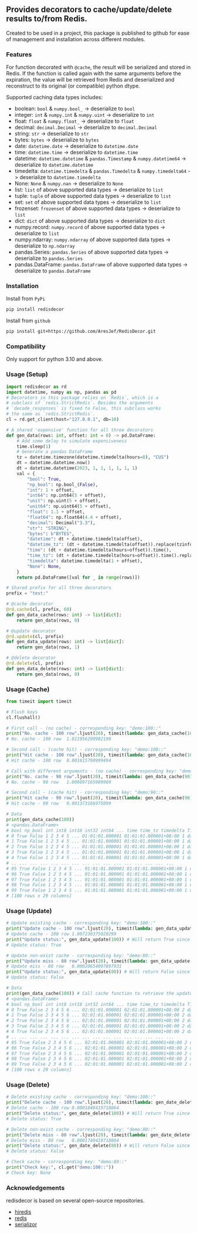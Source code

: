 ## Provides decorators to cache/update/delete results to/from Redis.

Created to be used in a project, this package is published to github 
for ease of management and installation across different modules.

### Features
For function decorated with `@cache`, the result will be serialized and 
stored in Redis. If the function is called again with the same arguments
before the expiration, the value will be retrieved from Redis and deserialized
and reconstruct to its original (or compatible) python dtype.

Supported caching data types includes:
- boolean: `bool` & `numpy.bool_` -> deserialize to `bool`
- integer: `int` & `numpy.int` & `numpy.uint` -> deserialize to `int`
- float: `float` & `numpy.float_` -> deserialize to `float`
- decimal: `decimal.Decimal` -> deserialize to `decimal.Decimal`
- string: `str` -> deserialize to `str`
- bytes: `bytes` -> deserialize to `bytes`
- date: `datetime.date` -> deserialize to `datetime.date`
- time: `datetime.time` -> deserialize to `datetime.time`
- datetime: `datetime.datetime` & `pandas.Timestamp` & `numpy.datetime64` -> deserialize to `datetime.datetime`
- timedelta: `datetime.timedelta` & `pandas.Timedelta` & `numpy.timedelta64` -> deserialize to `datetime.timedelta`
- None: `None` & `numpy.nan` -> deserialize to `None`
- list: `list` of above supported data types -> deserialize to `list`
- tuple: `tuple` of above supported data types -> deserialize to `list`
- set: `set` of above supported data types -> deserialize to `list`
- frozenset: `frozenset` of above supported data types -> deserialize to `list`
- dict: `dict` of above supported data types -> deserialize to `dict`
- numpy.record: `numpy.record` of above supported data types -> deserialize to `list`
- numpy.ndarray: `numpy.ndarray` of above supported data types -> deserialize to `np.ndarray`
- pandas.Series: `pandas.Series` of above supported data types -> deserialize to `pandas.Series`
- pandas.DataFrame: `pandas.DataFrame` of above supported data types -> deserialize to `pandas.DataFrame`

### Installation
Install from `PyPi`
``` bash
pip install redisdecor
```

Install from `github`
``` bash
pip install git+https://github.com/AresJef/RedisDecor.git
```

### Compatibility
Only support for python 3.10 and above.

### Usage (Setup)
``` python
import redisdecor as rd
import datetime, numpy as np, pandas as pd
# Decorators in this package relies on `Redis`, which is a
# subclass of `redis.StrictRedis`. Besides the arguments
# `decode_responses` is fixed to False, this subclass works
# the same as `redis.StrictRedis`.
cl = rd.get_client(host="127.0.0.1", db=10)

# A shared 'expensive' function for all three decorators
def gen_data(rows: int, offset: int = 0) -> pd.DataFrame:
    # Add some delay to simulate expensiveness
    time.sleep(1)
    # Generate a pandas DataFrame
    tz = datetime.timezone(datetime.timedelta(hours=8), "CUS")
    dt = datetime.datetime.now()
    dt = datetime.datetime(2023, 1, 1, 1, 1, 1, 1)
    val = {
        "bool": True,
        "np_bool": np.bool_(False),
        "int": 1 + offset,
        "int64": np.int64(5 + offset),
        "unit": np.uint(5 + offset),
        "unit64": np.uint64(5 + offset),
        "float": 1.1 + offset,
        "float64": np.float64(4.4 + offset),
        "decimal": Decimal("3.3"),
        "str": "STRING",
        "bytes": b"BYTES",
        "datetime": dt + datetime.timedelta(offset),
        "datetime_tz": (dt + datetime.timedelta(offset)).replace(tzinfo=tz),
        "time": (dt + datetime.timedelta(hours=offset)).time(),
        "time_tz": (dt + datetime.timedelta(hours=offset)).time().replace(tzinfo=tz),
        "timedelta": datetime.timedelta(1 + offset),
        "None": None,
    }
    return pd.DataFrame([val for _ in range(rows)])

# Shared prefix for all three decorators
prefix = "test:"

# @cache decorator
@rd.cache(cl, prefix, 60)
def gen_data_cache(rows: int) -> list[dict]:
    return gen_data(rows, 0)

# @update decorator
@rd.update(cl, prefix)
def gen_data_update(rows: int) -> list[dict]:
    return gen_data(rows, 1)

# @delete decorator
@rd.delete(cl, prefix)
def gen_data_delete(rows: int) -> list[dict]:
    return gen_data(rows, 0)
```

### Usage (Cache)
``` python
from timeit import timeit

# Flush keys
cl.flushall()

# First call - (no cache) - corresponding key: "demo:100::"
print("No. cache - 100 row".ljust(20), timeit(lambda: gen_data_cache(100), number=1))
# No. cache - 100 row  1.011956290982198

# Second call - (cache hit) - corresponding key: "demo:100::"
print("Hit cache - 100 row".ljust(20), timeit(lambda: gen_data_cache(100), number=1))
# Hit cache - 100 row  0.001615790999494

# Call with different arguments - (no cache) - corresponding key: "demo:90::"
print("No. cache - 90 row".ljust(20), timeit(lambda: gen_data_cache(90), number=1))
# No. cache - 90 row   1.009897165989969

# Second call - (cache hit) - corresponding key: "demo:90::"
print("Hit cache - 90 row".ljust(20), timeit(lambda: gen_data_cache(90), number=1))
# Hit cache - 90 row   0.001373166975099

# Data
print(gen_data_cache(100))
# <pandas.DataFrame>
# bool np_bool int int8 int16 int32 int64 ... time time_tz timedelta Timedelta datetime64 timedelta64 None
# 0 True False 1 2 3 4 5 ... 01:01:01.000001 01:01:01.000001+08:00 1 days 1 days 2023-01-01 01:01:01.000001 2 days None
# 1 True False 1 2 3 4 5 ... 01:01:01.000001 01:01:01.000001+08:00 1 days 1 days 2023-01-01 01:01:01.000001 2 days None
# 2 True False 1 2 3 4 5 ... 01:01:01.000001 01:01:01.000001+08:00 1 days 1 days 2023-01-01 01:01:01.000001 2 days None
# 3 True False 1 2 3 4 5 ... 01:01:01.000001 01:01:01.000001+08:00 1 days 1 days 2023-01-01 01:01:01.000001 2 days None
# 4 True False 1 2 3 4 5 ... 01:01:01.000001 01:01:01.000001+08:00 1 days 1 days 2023-01-01 01:01:01.000001 2 days None
# .. ... ... ... ... ... ... ... ... ... ... ... ... ... ... ...
# 95 True False 1 2 3 4 5 ... 01:01:01.000001 01:01:01.000001+08:00 1 days 1 days 2023-01-01 01:01:01.000001 2 days None
# 96 True False 1 2 3 4 5 ... 01:01:01.000001 01:01:01.000001+08:00 1 days 1 days 2023-01-01 01:01:01.000001 2 days None
# 97 True False 1 2 3 4 5 ... 01:01:01.000001 01:01:01.000001+08:00 1 days 1 days 2023-01-01 01:01:01.000001 2 days None
# 98 True False 1 2 3 4 5 ... 01:01:01.000001 01:01:01.000001+08:00 1 days 1 days 2023-01-01 01:01:01.000001 2 days None
# 99 True False 1 2 3 4 5 ... 01:01:01.000001 01:01:01.000001+08:00 1 days 1 days 2023-01-01 01:01:01.000001 2 days None
# [100 rows x 29 columns]
```

### Usage (Update)
``` python
# Update existing cache - corresponding key: "demo:100::"
print("Update cache - 100 row".ljust(20), timeit(lambda: gen_data_update(100), number=1))
# Update cache - 100 row 1.007230375020299
print("Update status:", gen_data_update(100)) # Will return True since the key exists.
# Update status: True

# Update non-exist cache - corresponding key: "demo:80::"
print("Update miss - 80 row".ljust(20), timeit(lambda: gen_data_update(80), number=1))
# Update miss - 80 row   0.00020654097897931
print("Update status:", gen_data_update(80)) # Will return False since the key does not exist.
# Update status: False

# Data
print(gen_data_cache(100)) # Call cache function to retrieve the updated data
# <pandas.DataFrame>
# bool np_bool int int8 int16 int32 int64 ... time time_tz timedelta Timedelta datetime64 timedelta64 None
# 0 True False 2 3 4 5 6 ... 02:01:01.000001 02:01:01.000001+08:00 2 days 2 days 2023-01-01 01:01:01.000001 3 days None
# 1 True False 2 3 4 5 6 ... 02:01:01.000001 02:01:01.000001+08:00 2 days 2 days 2023-01-01 01:01:01.000001 3 days None
# 2 True False 2 3 4 5 6 ... 02:01:01.000001 02:01:01.000001+08:00 2 days 2 days 2023-01-01 01:01:01.000001 3 days None
# 3 True False 2 3 4 5 6 ... 02:01:01.000001 02:01:01.000001+08:00 2 days 2 days 2023-01-01 01:01:01.000001 3 days None
# 4 True False 2 3 4 5 6 ... 02:01:01.000001 02:01:01.000001+08:00 2 days 2 days 2023-01-01 01:01:01.000001 3 days None
# .. ... ... ... ... ... ... ... ... ... ... ... ... ... ... ...
# 95 True False 2 3 4 5 6 ... 02:01:01.000001 02:01:01.000001+08:00 2 days 2 days 2023-01-01 01:01:01.000001 3 days None
# 96 True False 2 3 4 5 6 ... 02:01:01.000001 02:01:01.000001+08:00 2 days 2 days 2023-01-01 01:01:01.000001 3 days None
# 97 True False 2 3 4 5 6 ... 02:01:01.000001 02:01:01.000001+08:00 2 days 2 days 2023-01-01 01:01:01.000001 3 days None
# 98 True False 2 3 4 5 6 ... 02:01:01.000001 02:01:01.000001+08:00 2 days 2 days 2023-01-01 01:01:01.000001 3 days None
# 99 True False 2 3 4 5 6 ... 02:01:01.000001 02:01:01.000001+08:00 2 days 2 days 2023-01-01 01:01:01.000001 3 days None
# [100 rows x 29 columns]
```

### Usage (Delete)
``` python
# Delete existing cache - corresponding key: "demo:100::"
print("Delete cache - 100 row".ljust(20), timeit(lambda: gen_date_delete(100), number=1))
# Delete cache - 100 row 0.0001840419718064
print("Delete status:", gen_date_delete(100)) # Will return True since the key exists.
# Delete status: True

# Delete non-exist cache - corresponding key: "demo:80::"
print("Delete miss - 80 row".ljust(20), timeit(lambda: gen_date_delete(80), number=1))
# Delete miss - 80 row   0.0001740419718064
print("Delete status:", gen_date_delete(80)) # Will return False since the key does not exist.
# Delete status: False

# Check cache - corresponding key: "demo:80::"
print("Check key:", cl.get("demo:100::"))
# Check key: None
```

### Acknowledgements
redisdecor is based on several open-source repositories.
- [hiredis](https://github.com/redis/hiredis-py)
- [redis](https://github.com/redis/redis)
- [serializor](https://github.com/AresJef/Serializor)

